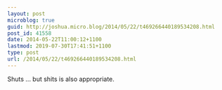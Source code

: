 ```yaml
---
layout: post
microblog: true
guid: http://joshua.micro.blog/2014/05/22/t469266440189534208.html
post_id: 41558
date: 2014-05-22T11:00:12+1100
lastmod: 2019-07-30T17:41:51+1100
type: post
url: /2014/05/22/t469266440189534208.html
---
```

Shuts ... but shits is also appropriate.
